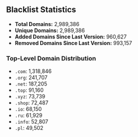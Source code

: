 ## Blacklist Statistics

- **Total Domains:** 2,989,386
- **Unique Domains:** 2,989,386
- **Added Domains Since Last Version:** 960,627
- **Removed Domains Since Last Version:** 993,157

### Top-Level Domain Distribution

-  `.com`: 1,318,846
-  `.org`: 241,707
-  `.net`: 187,205
-  `.top`: 91,160
-  `.xyz`: 73,739
-  `.shop`: 72,487
-  `.io`: 68,150
-  `.ru`: 61,929
-  `.info`: 52,807
-  `.pl`: 49,502
